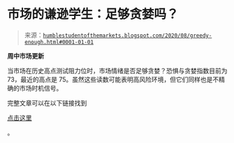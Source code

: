 <!--yml

分类：未分类

日期：2024-05-18 02:13:07

-->

# 市场的谦逊学生：足够贪婪吗？

> 来源：[`humblestudentofthemarkets.blogspot.com/2020/08/greedy-enough.html#0001-01-01`](https://humblestudentofthemarkets.blogspot.com/2020/08/greedy-enough.html#0001-01-01)

**周中市场更新**

当市场在历史高点测试阻力位时，市场情绪是否足够贪婪？恐惧与贪婪指数目前为 73，最近的高点是 75。虽然这些读数可能表明高风险环境，但它们同样也是不精确的市场时机信号。

完整文章可以在以下链接找到

[点击这里](https://humblestudentofthemarkets.com/2020/08/12/greedy-enough/)

。
